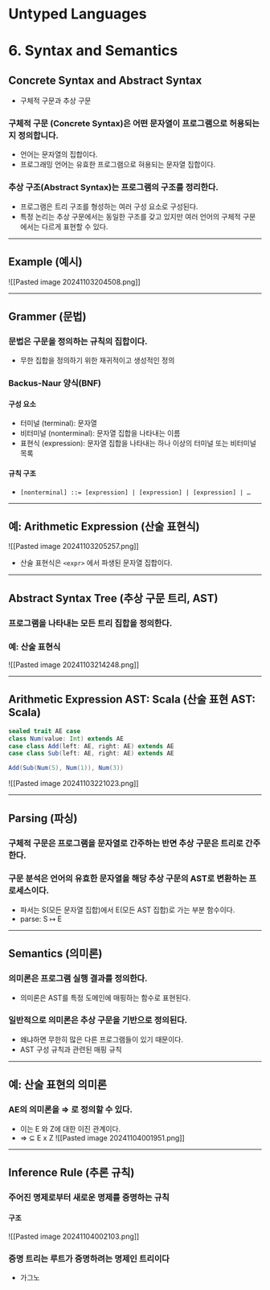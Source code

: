 # **Untyped Languages**
# 6. Syntax and Semantics
## Concrete Syntax and Abstract Syntax
- 구체적 구문과 추상 구문

### 구체적 구문 (Concrete Syntax)은 어떤 문자열이 프로그램으로 허용되는지 정의합니다.
- 언어는 문자열의 집합이다.
- 프로그래밍 언어는 유효한 프로그램으로 혀용되는 문자열 집합이다.

### 추상 구조(Abstract Syntax)는 프로그램의 구조를 정리한다.
- 프로그램은 트리 구조를 형성하는 여러 구성 요소로 구성된다.
- 특정 논리는 추상 구문에서는 동일한 구조를 갖고 있지만 여러 언어의 구체적 구문에서는 다르게 표현할 수 있다.

---
## Example (예시)
![[Pasted image 20241103204508.png]]

---
## Grammer (문법)
### 문법은 구문을 정의하는 규칙의 집합이다.
- 무한 집합을 정의하기 위한 재귀적이고 생성적인 정의

### Backus-Naur 양식(BNF)
#### 구성 요소
- 터미널 (terminal): 문자열
- 비터미널 (nonterminal): 문자열 집합을 나타내는 이름
- 표현식 (expression): 문자열 집합을 나타내는 하나 이상의 터미널 또는 비터미널 목록

#### 규칙 구조
- `[nonterminal] ::= [expression] | [expression] | [expression] | …`

---
## 예: Arithmetic Expression (산술 표현식)
![[Pasted image 20241103205257.png]]

- 산술 표현식은 `<expr>` 에서 파생된 문자열 집합이다.

---
## Abstract Syntax Tree (추상 구문 트리, AST)
### 프로그램을 나타내는 모든 트리 집합을 정의한다.
### 예: 산술 표현식
![[Pasted image 20241103214248.png]]

---
## Arithmetic Expression AST: Scala (산술 표현 AST: Scala)

```scala
sealed trait AE case 
class Num(value: Int) extends AE 
case class Add(left: AE, right: AE) extends AE 
case class Sub(left: AE, right: AE) extends AE 

Add(Sub(Num(5), Num(1)), Num(3))
```

![[Pasted image 20241103221023.png]]

---
## Parsing (파싱)
### 구체적 구문은 프로그램을 문자열로 간주하는 반면 추상 구문은 트리로 간주한다.
### 구문 분석은 언어의 유효한 문자열을 해당 추상 구문의 AST로 변환하는 프로세스이다.
- 파서는 S(모든 문자열 집합)에서 E(모든 AST 집합)로 가는 부분 함수이다.
- parse: S $\mapsto$ E

---
## Semantics (의미론)
### 의미론은 프로그램 실행 결과를 정의한다.
- 의미론은 AST를 특정 도메인에 매핑하는 함수로 표현된다.

### 일반적으로 의미론은 추상 구문을 기반으로 정의된다.
- 왜냐하면 무한히 많은 다른 프로그램들이 있기 때문이다.
- AST 구성 규칙과 관련된 매핑 규칙

---
## 예: 산술 표현의 의미론
### AE의 의미론을 $\Rightarrow$ 로 정의할 수 있다.
- 이는 E 와 Z에 대한 이진 관계이다.
- $\Rightarrow$ $\subseteq$ E x Z
![[Pasted image 20241104001951.png]]

---
## Inference Rule (추론 규칙)
### 주어진 명제로부터 새로운 명제를 증명하는 규칙
#### 구조
![[Pasted image 20241104002103.png]]

### 증명 트리는 루트가 증명하려는 명제인 트리이다
- 가그노

